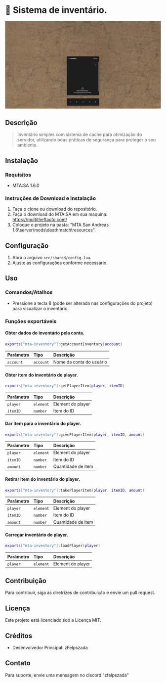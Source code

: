 # 🚩 Sistema de inventário.

![preview](.github/preview.webp)

## Descrição

> Inventário simples com sistema de cache para otimização do servidor, utilizando boas práticas de segurança para proteger o seu ambiente.

## Instalação

### Requisitos

-   MTA:SA 1.6.0

### Instruções de Download e Instalação

1. Faça o clone ou download do repositório.
2. Faça o download do MTA:SA em sua maquina: https://multitheftauto.com/
3. Coloque o projeto na pasta: "MTA San Andreas 1.6\server\mods\deathmatch\resources".

## Configuração

1. Abra o arquivo `src/shared/config.lua`.
2. Ajuste as configurações conforme necessário.

## Uso

### Comandos/Atalhos

-   Pressione a tecla B (pode ser alterada nas configurações do projeto) para visualizar o inventário.

### Funções exportáveis

#### Obter dados do inventário pela conta.

```lua
exports["mta-inventory"]:getAccountInventory(account)
```

| Parâmetro | Tipo      | Descrição                |
| :-------- | :-------- | :----------------------- |
| `account` | `account` | Nome da conta do usuário |

#### Obter item do inventário do player.

```lua
exports["mta-inventory"]:getPlayerItem(player, itemID)
```

| Parâmetro | Tipo      | Descrição         |
| :-------- | :-------- | :---------------- |
| `player`  | `element` | Element do player |
| `itemID`  | `number`  | Item do ID        |

#### Dar item para o inventário do player.

```lua
exports["mta-inventory"]:givePlayerItem(player, itemID, amount)
```

| Parâmetro | Tipo      | Descrição          |
| :-------- | :-------- | :----------------- |
| `player`  | `element` | Element do player  |
| `itemID`  | `number`  | Item do ID         |
| `amount`  | `number`  | Quantidade de item |

#### Retirar item do inventário do player.

```lua
exports["mta-inventory"]:takePlayerItem(player, itemID, amount)
```

| Parâmetro | Tipo      | Descrição          |
| :-------- | :-------- | :----------------- |
| `player`  | `element` | Element do player  |
| `itemID`  | `number`  | Item do ID         |
| `amount`  | `number`  | Quantidade de item |

#### Carregar inventário do player.

```lua
exports["mta-inventory"]:loadPlayer(player)
```

| Parâmetro | Tipo      | Descrição         |
| :-------- | :-------- | :---------------- |
| `player`  | `element` | Element do player |

## Contribuição

Para contribuir, siga as diretrizes de contribuição e envie um pull request.

## Licença

Este projeto está licenciado sob a Licença MIT.

## Créditos

-   Desenvolvedor Principal: zFelpszada

## Contato

Para suporte, envie uma mensagem no discord "zfelpszada"
